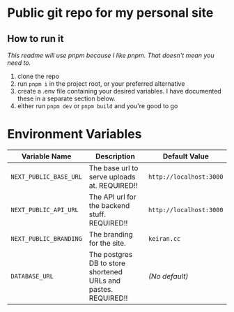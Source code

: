 # Public git repo for my personal site

## How to run it

_This readme will use pnpm because I like pnpm. That doesn't mean you need to._

1. clone the repo
2. run `pnpm i` in the project root, or your preferred alternative
3. create a .env file containing your desired variables. I have documented these in a separate section below.
4. either run `pnpm dev` or `pnpm build` and you're good to go

# Environment Variables

| Variable Name                        | Description                                                         | Default Value                     |
| ------------------------------------ | ------------------------------------------------------------------- | --------------------------------- |
| `NEXT_PUBLIC_BASE_URL`               | The base url to serve uploads at. REQUIRED!!                        | `http://localhost:3000`           |
| `NEXT_PUBLIC_API_URL`                | The API url for the backend stuff. REQUIRED!!                       | `http://localhost:3000`           |
| `NEXT_PUBLIC_BRANDING`               | The branding for the site.                                          | `keiran.cc`                       |
| `DATABASE_URL`                       | The postgres DB to store shortened URLs and pastes. REQUIRED!!      | *(No default)*                    |
